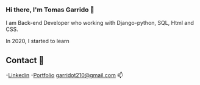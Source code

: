 ### Hi there,  I'm Tomas Garrido    👋

I am Back-end Developer who working with Django-python, SQL, Html and CSS.

In 2020, I started to learn

## Contact  💬
-<a href="https://www.linkedin.com/in/tomas-garrido/"  target="_blank">Linkedin</a> 
-<a href="https://garrido-portfolio.herokuapp.com/"  target="_blank">Portfolio</a>
<a href="mailto:garridot210@gmail.com" target="_blank">garridot210@gmail.com 📫</a>
<!--
**Garridot/Garridot** is a ✨ _special_ ✨ repository because its `README.md` (this file) appears on your GitHub profile.

Here are some ideas to get you started:

- 🔭 I’m currently working on ...
- 🌱 I’m currently learning ...
- 👯 I’m looking to collaborate on ...
- 🤔 I’m looking for help with ...
- 💬 Ask me about ...
- 📫 How to reach me: ...
- 😄 Pronouns: ...
- ⚡ Fun fact: ...
-->
